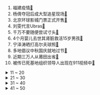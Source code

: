 1. 福建疫情[:link:](https://s.weibo.com/weibo?q=%23福建疫情%23&Refer=top)
2. 杨倩夺冠后成大型追星现场[:link:](https://s.weibo.com/weibo?q=%23杨倩夺冠后成大型追星现场%23&Refer=top)
3. 北京环球影城门票正式开售[:link:](https://s.weibo.com/weibo?q=%23北京环球影城门票正式开售%23&Refer=top)
4. 刘雯代言Ubras[:link:](https://s.weibo.com/weibo?q=%23刘雯代言Ubras%23&Refer=top)
5. 千万不要随便尝试寸头[:link:](https://s.weibo.com/weibo?q=%23千万不要随便尝试寸头%23&Refer=top)
6. 4个月婴儿去世其肾脏救活15岁男孩[:link:](https://s.weibo.com/weibo?q=%234个月婴儿去世其肾脏救活15岁男孩%23&Refer=top)
7. 宁泽涛晒打高尔夫球照[:link:](https://s.weibo.com/weibo?q=%23宁泽涛晒打高尔夫球照%23&Refer=top)
8. 多地倡议中秋国庆就地过节[:link:](https://s.weibo.com/weibo?q=%23多地倡议中秋国庆就地过节%23&Refer=top)
9. 近期三万人从莆田出省[:link:](https://s.weibo.com/weibo?q=%23近期三万人从莆田出省%23&Refer=top)
10. 被传已死基地组织领导人出现在911视频中[:link:](https://s.weibo.com/weibo?q=%23被传已死基地组织领导人出现在911视频中%23&Refer=top)
<details>
<summary>11 ~ 20</summary>

11. 美无人机操作员大都是电子游戏玩家[:link:](https://s.weibo.com/weibo?q=%23美无人机操作员大都是电子游戏玩家%23&Refer=top)
12. 阿里女员工事件王某文妻子准备控告周某[:link:](https://s.weibo.com/weibo?q=%23阿里女员工事件王某文妻子准备控告周某%23&Refer=top)
13. 浙江一男子持棍打死电动车司机[:link:](https://s.weibo.com/weibo?q=%23浙江一男子持棍打死电动车司机%23&Refer=top)
14. 陈清晨叫孙颖莎莎师父[:link:](https://s.weibo.com/weibo?q=%23陈清晨叫孙颖莎莎师父%23&Refer=top)
15. 男子假装搀扶醉酒女突然强吻[:link:](https://s.weibo.com/weibo?q=%23男子假装搀扶醉酒女突然强吻%23&Refer=top)
16. 樊振东呼吁球迷把握分寸感[:link:](https://s.weibo.com/weibo?q=%23樊振东呼吁球迷把握分寸感%23&Refer=top)
17. 看周生如故和一生一世的感受[:link:](https://s.weibo.com/weibo?q=%23看周生如故和一生一世的感受%23&Refer=top)
18. 不敢相信自己已经快三十了[:link:](https://s.weibo.com/weibo?q=%23不敢相信自己已经快三十了%23&Refer=top)
19. 狗狗的腿可以有多肥[:link:](https://s.weibo.com/weibo?q=%23狗狗的腿可以有多肥%23&Refer=top)
20. 厦门全市小区闭环管理[:link:](https://s.weibo.com/weibo?q=%23厦门全市小区闭环管理%23&Refer=top)
</details>
<details>
<summary>21 ~ 30</summary>

21. 日本强征慰安妇历史事实铁证如山[:link:](https://s.weibo.com/weibo?q=%23日本强征慰安妇历史事实铁证如山%23&Refer=top)
22. 塞尔维亚华人称失联女孩还活着[:link:](https://s.weibo.com/weibo?q=%23塞尔维亚华人称失联女孩还活着%23&Refer=top)
23. 90岁老人考科目三一把过[:link:](https://s.weibo.com/weibo?q=%2390岁老人考科目三一把过%23&Refer=top)
24. 食堂自助打饭神器精确到克[:link:](https://s.weibo.com/weibo?q=%23食堂自助打饭神器精确到克%23&Refer=top)
25. 可以解压的手势[:link:](https://s.weibo.com/weibo?q=%23可以解压的手势%23&Refer=top)
26. 云南虫谷钻乌头肉芝视觉冲击力[:link:](https://s.weibo.com/weibo?q=%23云南虫谷钻乌头肉芝视觉冲击力%23&Refer=top)
27. 莆田累计报告79例阳性[:link:](https://s.weibo.com/weibo?q=%23莆田累计报告79例阳性%23&Refer=top)
28. 起底吴某凡背后的疯狂饭圈[:link:](https://s.weibo.com/weibo?q=%23起底吴某凡背后的疯狂饭圈%23&Refer=top)
29. 环球影城app崩了[:link:](https://s.weibo.com/weibo?q=%23环球影城app崩了%23&Refer=top)
30. 张艺兴辣椒炒肉把大家呛哭了[:link:](https://s.weibo.com/weibo?q=%23张艺兴辣椒炒肉把大家呛哭了%23&Refer=top)
</details>
<details>
<summary>31 ~ 40</summary>

31. 外交部回应台湾驻美经文处更名问题[:link:](https://s.weibo.com/weibo?q=%23外交部回应台湾驻美经文处更名问题%23&Refer=top)
32. 左航逛街偶遇化学老师[:link:](https://s.weibo.com/weibo?q=%23左航逛街偶遇化学老师%23&Refer=top)
33. 5岁娃走失原是去多位邻居家串门[:link:](https://s.weibo.com/weibo?q=%235岁娃走失原是去多位邻居家串门%23&Refer=top)
34. 98岁老人和外曾孙的初次相遇[:link:](https://s.weibo.com/weibo?q=%2398岁老人和外曾孙的初次相遇%23&Refer=top)
35. 刘宪华做菜一看就是专业的[:link:](https://s.weibo.com/weibo?q=%23刘宪华做菜一看就是专业的%23&Refer=top)
36. 全运会开幕倒计时1天[:link:](https://s.weibo.com/weibo?q=%23全运会开幕倒计时1天%23&Refer=top)
37. 铁三角终于拿到雮尘珠了[:link:](https://s.weibo.com/weibo?q=%23铁三角终于拿到雮尘珠了%23&Refer=top)
38. 男生在宿舍开设修眉服务[:link:](https://s.weibo.com/weibo?q=%23男生在宿舍开设修眉服务%23&Refer=top)
39. 李晨演的张赢川[:link:](https://s.weibo.com/weibo?q=%23李晨演的张赢川%23&Refer=top)
40. 扁平足能平的有多夸张[:link:](https://s.weibo.com/weibo?q=%23扁平足能平的有多夸张%23&Refer=top)
</details>
<details>
<summary>41 ~ 50</summary>

41. 罕见病女孩用筷子打字激励病友笑对人生[:link:](https://s.weibo.com/weibo?q=%23罕见病女孩用筷子打字激励病友笑对人生%23&Refer=top)
42. 这个上床下桌有点离谱[:link:](https://s.weibo.com/weibo?q=%23这个上床下桌有点离谱%23&Refer=top)
43. 莆田疫情[:link:](https://s.weibo.com/weibo?q=%23莆田疫情%23&Refer=top)
44. 有些猫真的能凭本事饿死[:link:](https://s.weibo.com/weibo?q=%23有些猫真的能凭本事饿死%23&Refer=top)
45. 没想到匿名了还会社死[:link:](https://s.weibo.com/weibo?q=%23没想到匿名了还会社死%23&Refer=top)
46. 广州13岁女孩脑死亡捐献器官救7人[:link:](https://s.weibo.com/weibo?q=%23广州13岁女孩脑死亡捐献器官救7人%23&Refer=top)
47. 非必要不离厦[:link:](https://s.weibo.com/weibo?q=%23非必要不离厦%23&Refer=top)
48. 业主买房维权被喷辣椒水[:link:](https://s.weibo.com/weibo?q=%23业主买房维权被喷辣椒水%23&Refer=top)
49. 张艺兴说黄磊是鼓励式教育[:link:](https://s.weibo.com/weibo?q=%23张艺兴说黄磊是鼓励式教育%23&Refer=top)
50. 莆田所有小区出入严格管控[:link:](https://s.weibo.com/weibo?q=%23莆田所有小区出入严格管控%23&Refer=top)
51. 美团一审被判赔偿饿了么100万元[:link:](https://s.weibo.com/weibo?q=%23美团一审被判赔偿饿了么100万元%23&Refer=top)
</details>